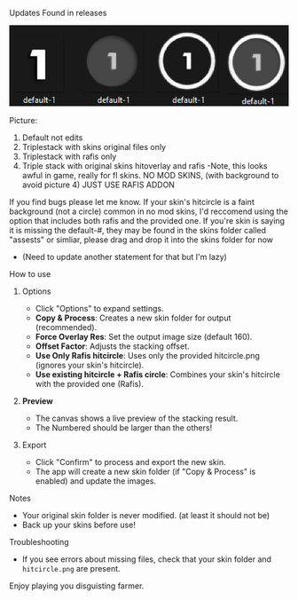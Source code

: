 Updates Found in releases

![Triplestackui](Example.png)

Picture:
   1. Default not edits
   2. Triplestack with skins original files only
   3. Triplestack with rafis only
   4. Triple stack with original skins hitoverlay and rafis
         -Note, this looks awful in game, really for fl skins.
NO MOD SKINS, (with background to avoid picture 4)
JUST USE RAFIS ADDON
   

If you find bugs please let me know.
If your skin's hitcircle is a faint background (not a circle) common in no mod skins, I'd reccomend using the option that includes both rafis and the provided one.
If you're skin is saying it is missing the default-#, they may be found in the skins folder called "assests" or simliar, please drag and drop it into the skins  folder for now
   - (Need to update another statement for that but I'm lazy)

How to use

1. Options
   - Click "Options" to expand settings.
   - **Copy & Process**: Creates a new skin folder for output (recommended).
   - **Force Overlay Res**: Set the output image size (default 160).
   - **Offset Factor**: Adjusts the stacking offset.
   - **Use Only Rafis hitcircle**: Uses only the provided hitcircle.png (ignores your skin's hitcircle).
   - **Use existing hitcircle + Rafis circle**: Combines your skin's hitcircle with the provided one (Rafis).

2. **Preview**
   - The canvas shows a live preview of the stacking result.
   - The Numbered should be larger than the others!

3. Export
   - Click "Confirm" to process and export the new skin.
   - The app will create a new skin folder (if "Copy & Process" is enabled) and update the images.

Notes
- Your original skin folder is never modified. (at least it should not be)
- Back up your skins before use!

Troubleshooting
- If you see errors about missing files, check that your skin folder and `hitcircle.png` are present.

Enjoy playing you disguisting farmer.
